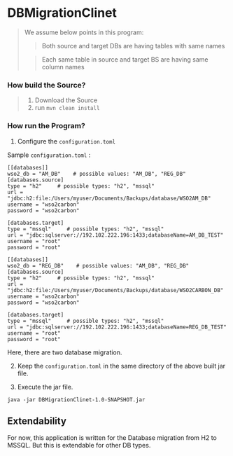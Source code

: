 # **DBMigrationClinet**

>We assume below points in this program:
>
>>Both source and target DBs are having tables with same names
> 
>>Each same table in source and target BS are having same column names

### How build the Source?
> 1. Download the Source
> 2. run `mvn clean install`

### How run the Program?
 1. Configure the `configuration.toml`

Sample `configuration.toml` : 

```
[[databases]]
wso2_db = "AM_DB"    # possible values: "AM_DB", "REG_DB"
[databases.source]
type = "h2"     # possible types: "h2", "mssql"
url = "jdbc:h2:file:/Users/myuser/Documents/Backups/database/WSO2AM_DB"
username = "wso2carbon"
password = "wso2carbon"

[databases.target]
type = "mssql"     # possible types: "h2", "mssql"
url = "jdbc:sqlserver://192.102.222.196:1433;databaseName=AM_DB_TEST"
username = "root"
password = "root"

[[databases]]
wso2_db = "REG_DB"    # possible values: "AM_DB", "REG_DB"
[databases.source]
type = "h2"     # possible types: "h2", "mssql"
url = "jdbc:h2:file:/Users/myuser/Documents/Backups/database/WSO2CARBON_DB"
username = "wso2carbon"
password = "wso2carbon"

[databases.target]
type = "mssql"     # possible types: "h2", "mssql"
url = "jdbc:sqlserver://192.102.222.196:1433;databaseName=REG_DB_TEST"
username = "root"
password = "root"
```
Here, there are two database migration.

 2. Keep the `configuration.toml` in the same directory of the above built jar file. 


 3. Execute the jar file. 
 
 `java -jar DBMigrationClinet-1.0-SNAPSHOT.jar`
 
## Extendability
For now, this application is written for the Database migration from H2 to MSSQL. But this is extendable for other DB types. 
